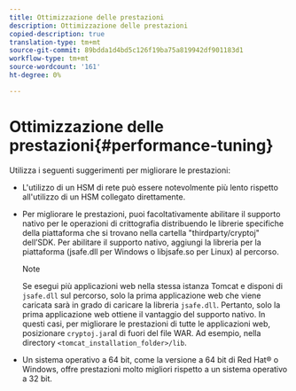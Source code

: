 ```yaml
---
title: Ottimizzazione delle prestazioni
description: Ottimizzazione delle prestazioni
copied-description: true
translation-type: tm+mt
source-git-commit: 89bdda1d4bd5c126f19ba75a819942df901183d1
workflow-type: tm+mt
source-wordcount: '161'
ht-degree: 0%

---
```



# Ottimizzazione delle prestazioni{#performance-tuning}

Utilizza i seguenti suggerimenti per migliorare le prestazioni:

* L&#39;utilizzo di un HSM di rete può essere notevolmente più lento rispetto all&#39;utilizzo di un HSM collegato direttamente.
* Per migliorare le prestazioni, puoi facoltativamente abilitare il supporto nativo per le operazioni di crittografia distribuendo le librerie specifiche della piattaforma che si trovano nella cartella &quot;thirdparty/cryptoj&quot; dell’SDK. Per abilitare il supporto nativo, aggiungi la libreria per la piattaforma (jsafe.dll per Windows o libjsafe.so per Linux) al percorso.

   >[!NOTE]
   >
   >Se esegui più applicazioni web nella stessa istanza Tomcat e disponi di `jsafe.dll` sul percorso, solo la prima applicazione web che viene caricata sarà in grado di caricare la libreria `jsafe.dll`. Pertanto, solo la prima applicazione web ottiene il vantaggio del supporto nativo. In questi casi, per migliorare le prestazioni di tutte le applicazioni web, posizionare `cryptoj.jar`al di fuori del file WAR. Ad esempio, nella directory `<tomcat_installation_folder>/lib`.

* Un sistema operativo a 64 bit, come la versione a 64 bit di Red Hat® o Windows, offre prestazioni molto migliori rispetto a un sistema operativo a 32 bit.

